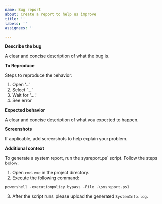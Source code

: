 ```yaml
---
name: Bug report
about: Create a report to help us improve
title: ''
labels: ''
assignees: ''

---
```


**Describe the bug**

A clear and concise description of what the bug is.

**To Reproduce**

Steps to reproduce the behavior:

1. Open '...'
2. Select '....'
3. Wait for '....'
4. See error

**Expected behavior**

A clear and concise description of what you expected to happen.

**Screenshots**

If applicable, add screenshots to help explain your problem.

**Additional context**

To generate a system report, run the sysreport.ps1 script. Follow the steps below:

1. Open `cmd.exe` in the project directory.
2. Execute the following command:

```shell
powershell -executionpolicy bypass -File .\sysreport.ps1
```

3. After the script runs, please upload the generated `SystemInfo.log`.
